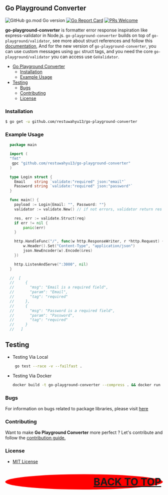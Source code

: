 ## Go Playground Converter

![GitHub go.mod Go version](https://img.shields.io/github/go-mod/go-version/restuwahyu13/go-playground-converter?style=flat)
[![Go Report Card](https://goreportcard.com/badge/github.com/restuwahyu13/go-playground-converter)](https://goreportcard.com/report/github.com/restuwahyu13/go-playground-converter) [![PRs Welcome](https://img.shields.io/badge/PRs-welcome-brightgreen.svg?style=flat-square)](https://github.com/restuwahyu13/go-playground-converter/blob/master/CONTRIBUTING.md)

**go-playground-converter** is formatter error response inspiration like express-validator in Node.js. `go-playground-converter` builds on top of
`go-playground/validator`, see more about struct references and follow this [documentation](https://github.com/go-playground/validator), And for the new version of `go-playground-converter`, you can use custom messages using `gpc` struct tags, and you need the core `go-playground/validator` you can access use  `GoValidator`.

- [Go Playground Converter](#go-playground-converter)
  - [Installation](#installation)
  - [Example Usage](#example-usage)
- [Testing](#testing)
  - [Bugs](#bugs)
  - [Contributing](#contributing)
  - [License](#license)

### Installation

```sh
$ go get -u github.com/restuwahyu13/go-playground-converter
```

### Example Usage

```go
  package main

  import (
  "fmt"
   gpc "github.com/restuwahyu13/go-playground-converter"
  )

  type Login struct {
  	Email    string `validate:"required" json:"email"`
  	Password string `validate:"required" json:"password"`
  }

  func main() {
  	payload := Login{Email: "", Password: ""}
  	validator := validate.New() // if not errors, validator return res & err nil value

  	res, err := validate.Struct(req)
  	if err != nil {
  		panic(err)
  	}

  	http.HandleFunc("/", func(w http.ResponseWriter, r *http.Request) {
  		w.Header().Set("Content-Type", "application/json")
  		json.NewEncoder(w).Encode(&res)
  	})

  	http.ListenAndServe(":3000", nil)
  }

  //  [
  //     {
  //       "msg": "Email is a required field",
  //       "param": "Email",
  //       "tag": "required"
  //     },
  //     {
  //       "msg": "Password is a required field",
  //       "param": "Password",
  //       "tag": "required"
  //     }
  //   ]
```

## Testing

- Testing Via Local

  ```sh
   go test --race -v --failfast .
  ```

- Testing Via Docker

  ```sh
  docker build -t go-playground-converter --compress . && docker run go-playground-converter go test --race -v --failfast .
  ```

### Bugs

For information on bugs related to package libraries, please visit
[here](https://github.com/restuwahyu13/go-playground-converter/issues)

### Contributing

Want to make **Go Playground Converter** more perfect ? Let's contribute and follow the
[contribution guide.](https://github.com/restuwahyu13/go-playground-converter/blob/master/CONTRIBUTING.md)

### License

- [MIT License](https://github.com/restuwahyu13/go-playground-converter/blob/master/LICENSE.md)

<p align="right" style="padding: 5px; border-radius: 100%; background-color: red; font-size: 2rem;">
  <b><a href="#go-playground-converter">BACK TO TOP</a></b>
</p>
